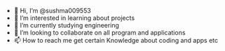 - 👋 Hi, I’m @sushma009553
- 👀 I’m interested in learning about projects
- 🌱 I’m currently studying engineering
- 💞️ I’m looking to collaborate on all program and applications
- 📫 How to reach me get certain Knowledge about coding and apps etc

<!---
sushma009553/sushma009553 is a ✨ special ✨ repository because its `README.md` (this file) appears on your GitHub profile.
You can click the Preview link to take a look at your changes.
--->
